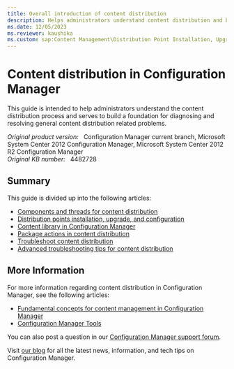 ```yaml
---
title: Overall introduction of content distribution
description: Helps administrators understand content distribution and builds a foundation for diagnosing and resolving related problems in Configuration Manager.
ms.date: 12/05/2023
ms.reviewer: kaushika
ms.custom: sap:Content Management\Distribution Point Installation, Upgrade or Configuration
---
```

# Content distribution in Configuration Manager

This guide is intended to help administrators understand the content distribution process and serves to build a foundation for diagnosing and resolving general content distribution related problems.

_Original product version:_ &nbsp; Configuration Manager current branch, Microsoft System Center 2012 Configuration Manager, Microsoft System Center 2012 R2 Configuration Manager  
_Original KB number:_ &nbsp; 4482728

## Summary

This guide is divided up into the following articles:

- [Components and threads for content distribution](components-and-threads.md)
- [Distribution points installation, upgrade, and configuration](dp-installation-upgrade-configuration.md)
- [Content library in Configuration Manager](content-library.md)
- [Package actions in content distribution](understand-package-actions.md)
- [Troubleshoot content distribution](troubleshoot-content-distribution.md)
- [Advanced troubleshooting tips for content distribution](advanced-troubleshooting-tips.md)

## More Information

For more information regarding content distribution in Configuration Manager, see the following articles:

- [Fundamental concepts for content management in Configuration Manager](/mem/configmgr/core/plan-design/hierarchy/fundamental-concepts-for-content-management)
- [Configuration Manager Tools](/mem/configmgr/core/support/tools)

You can also post a question in our [Configuration Manager support forum](https://social.technet.microsoft.com/Forums/en-US/home?category=configurationmanager).

Visit [our blog](https://techcommunity.microsoft.com/t5/Configuration-Manager-Blog/bg-p/ConfigurationManagerBlog) for all the latest news, information, and tech tips on Configuration Manager.
